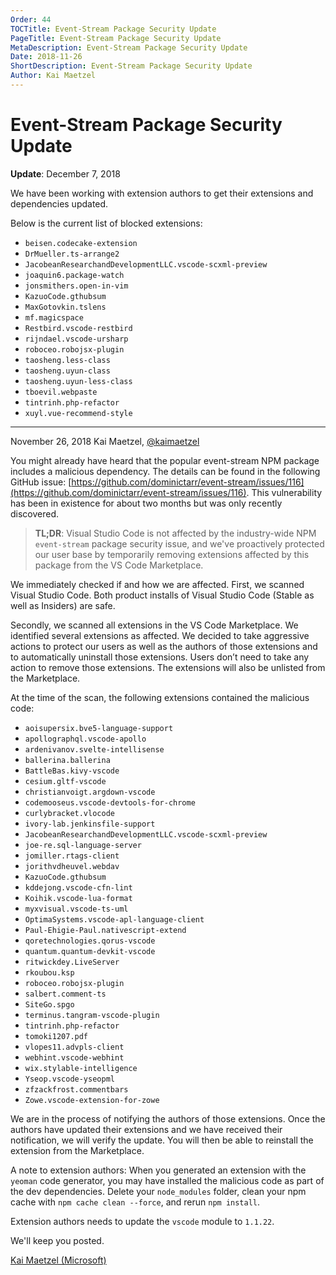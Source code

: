 ```yaml
---
Order: 44
TOCTitle: Event-Stream Package Security Update
PageTitle: Event-Stream Package Security Update
MetaDescription: Event-Stream Package Security Update
Date: 2018-11-26
ShortDescription: Event-Stream Package Security Update
Author: Kai Maetzel
---
```


# Event-Stream Package Security Update

**Update**: December 7, 2018

We have been working with extension authors to get their extensions and
dependencies updated.

Below is the current list of blocked extensions:

-   `beisen.codecake-extension`
-   `DrMueller.ts-arrange2`
-   `JacobeanResearchandDevelopmentLLC.vscode-scxml-preview`
-   `joaquin6.package-watch`
-   `jonsmithers.open-in-vim`
-   `KazuoCode.gthubsum`
-   `MaxGotovkin.tslens`
-   `mf.magicspace`
-   `Restbird.vscode-restbird`
-   `rijndael.vscode-ursharp`
-   `roboceo.robojsx-plugin`
-   `taosheng.less-class`
-   `taosheng.uyun-class`
-   `taosheng.uyun-less-class`
-   `tboevil.webpaste`
-   `tintrinh.php-refactor`
-   `xuyl.vue-recommend-style`

---

November 26, 2018 Kai Maetzel, [@kaimaetzel](https://twitter.com/kaimaetzel)

You might already have heard that the popular event-stream NPM package includes
a malicious dependency. The details can be found in the following GitHub issue:
[https://github.com/dominictarr/event-stream/issues/116](https://github.com/dominictarr/event-stream/issues/116).
This vulnerability has been in existence for about two months but was only
recently discovered.

> **TL;DR**: Visual Studio Code is not affected by the industry-wide NPM
> `event-stream` package security issue, and we've proactively protected our
> user base by temporarily removing extensions affected by this package from the
> VS Code Marketplace.

We immediately checked if and how we are affected. First, we scanned Visual
Studio Code. Both product installs of Visual Studio Code (Stable as well as
Insiders) are safe.

Secondly, we scanned all extensions in the VS Code Marketplace. We identified
several extensions as affected. We decided to take aggressive actions to protect
our users as well as the authors of those extensions and to automatically
uninstall those extensions. Users don’t need to take any action to remove those
extensions. The extensions will also be unlisted from the Marketplace.

At the time of the scan, the following extensions contained the malicious code:

-   `aoisupersix.bve5-language-support`
-   `apollographql.vscode-apollo`
-   `ardenivanov.svelte-intellisense`
-   `ballerina.ballerina`
-   `BattleBas.kivy-vscode`
-   `cesium.gltf-vscode`
-   `christianvoigt.argdown-vscode`
-   `codemooseus.vscode-devtools-for-chrome`
-   `curlybracket.vlocode`
-   `ivory-lab.jenkinsfile-support`
-   `JacobeanResearchandDevelopmentLLC.vscode-scxml-preview`
-   `joe-re.sql-language-server`
-   `jomiller.rtags-client`
-   `jorithvdheuvel.webdav`
-   `KazuoCode.gthubsum`
-   `kddejong.vscode-cfn-lint`
-   `Koihik.vscode-lua-format`
-   `myxvisual.vscode-ts-uml`
-   `OptimaSystems.vscode-apl-language-client`
-   `Paul-Ehigie-Paul.nativescript-extend`
-   `qoretechnologies.qorus-vscode`
-   `quantum.quantum-devkit-vscode`
-   `ritwickdey.LiveServer`
-   `rkoubou.ksp`
-   `roboceo.robojsx-plugin`
-   `salbert.comment-ts`
-   `SiteGo.spgo`
-   `terminus.tangram-vscode-plugin`
-   `tintrinh.php-refactor`
-   `tomoki1207.pdf`
-   `vlopes11.advpls-client`
-   `webhint.vscode-webhint`
-   `wix.stylable-intelligence`
-   `Yseop.vscode-yseopml`
-   `zfzackfrost.commentbars`
-   `Zowe.vscode-extension-for-zowe`

We are in the process of notifying the authors of those extensions. Once the
authors have updated their extensions and we have received their notification,
we will verify the update. You will then be able to reinstall the extension from
the Marketplace.

A note to extension authors: When you generated an extension with the `yeoman`
code generator, you may have installed the malicious code as part of the dev
dependencies. Delete your `node_modules` folder, clean your npm cache with
`npm cache clean --force`, and rerun `npm install`.

Extension authors needs to update the `vscode` module to `1.1.22`.

We'll keep you posted.

[Kai Maetzel (Microsoft)](https://twitter.com/kaimaetzel)
